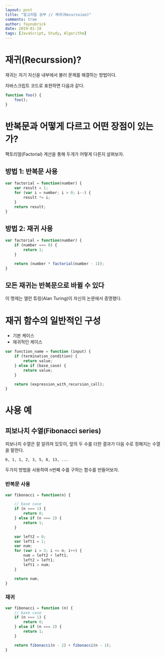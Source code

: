 ```yaml
---
layout: post
title: "알고리듬 공부 // 재귀(Recurssion)"
comments: true
author: feynubrick
date: 2019-01-18
tags: [JavaScript, Study, Algorithm]
---
```


# 재귀(Recurssion)?
재귀는 자기 자신을 내부에서 불러 문제를 해결하는 방법이다.

자바스크립트 코드로 표현하면 다음과 같다.

```javascript
function foo() {
    foo();
}
```

# 반복문과 어떻게 다르고 어떤 장점이 있는가?

팩토리얼(Factorial) 계산을 통해 두개가 어떻게 다른지 살펴보자.

## 방법 1: 반복문 사용

```javascript
var factorial = function(number) {
    var result = 1;
    for (var i = number; i > 0; i--) {
        result *= i;
    }
    return result;
}
```

## 방법 2: 재귀 사용

```javascript
var factorial = function(number) {
    if (number === 0) {
        return 1;
    }

    return (number * factorial(number - 1));
}
```

## 모든 재귀는 반복문으로 바뀔 수 있다

이 명제는 앨런 튜링(Alan Turing)이 자신의 논문에서 증명했다.

# 재귀 함수의 일반적인 구성

- 기본 케이스
- 재귀적인 케이스

```javascript
var function_name = function (input) {
    if (termination_condition) {
        return value;
    } else if (base_case) {
        return value;
    }

    return (expression_with_recursion_call);
}
```

# 사용 예

## 피보나치 수열(Fibonacci series)

피보나치 수열은 잘 알려져 있듯이,
앞의 두 수를 더한 결과가 다음 수로 정해지는 수열을 말한다.

```
0, 1, 1, 2, 3, 5, 8, 13, ...
```

두가지 방법을 사용하여 n번째 수를 구하는 함수를 만들어보자.

### 반복문 사용

```javascript
var fibonacci = function(n) {

    // base case
    if (n === 1) {
        return 0;
    } else if (n === 2) {
        return 1;
    }

    var left2 = 0;
    var left1 = 1;
    var num;
    for (var i = 3; i <= n; i++) {
        num = left2 + left1;
        left2 = left1;
        left1 = num;
    }

    return num;
}
```

### 재귀 

```javascript
var fibonacci = function (n) {
    // base case
    if (n === 1) {
        return 0;
    } else if (n === 2) {
        return 1;
    }

    return fibonacci(n - 2) + fibonacci(n - 1);
}
```